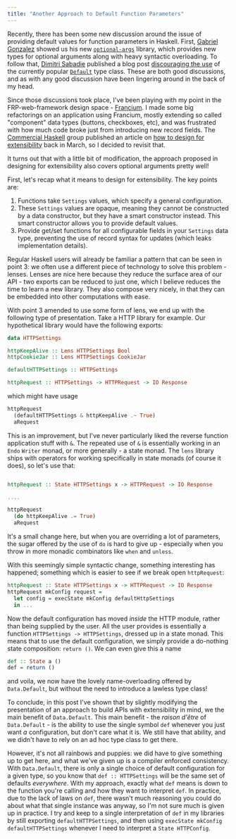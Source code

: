 ```yaml
---
title: "Another Approach to Default Function Parameters"
---
```


Recently, there has been some new discussion around the issue of providing
default values for function parameters in Haskell. First, [Gabriel
Gonzalez](http://www.haskellforall.com) showed us his new
[`optional-args`](http://www.haskellforall.com/2015/06/optional-args-100-optional-function.html)
library, which provides new types for optional arguments along with heavy
syntactic overloading. To follow that, [Dimitri
Sabadie](http://phaazon.blogspot.fr) published a blog post [discouraging the
use](http://phaazon.blogspot.fr/2015/07/dont-use-default.html) of the currently
popular
[`Default`](https://hackage.haskell.org/package/data-default-0.5.3/docs/Data-Default.html)
type class. These are both good discussions, and as with any good discussion
have been lingering around in the back of my head.

Since those discussions took place, I've been playing with my point in the
FRP-web-framework design space -
[Francium](https://github.com/ocharles/Francium). I made some big refactorings
on an application using Francium, mostly extending so called "component" data
types (buttons, checkboxes, etc), and was frustrated with how much code broke
just from introducing new record fields. The [Commercial Haskell](http://commercialhaskell.com) group
published an article on [how to design for
extensibility](https://github.com/commercialhaskell/haskelldocumentation/blob/master/content/designing-apis-for-extensibility.md)
back in March, so I decided to revisit that.

It turns out that with a little bit of modification, the approach proposed in
designing for extensibility also covers optional arguments pretty well!

First, let's recap what it means to design for extensibility. The key points
are:

1. Functions take `Settings` values, which specify a general configuration.
2. These `Settings` values are opaque, meaning they cannot be constructed by a
   data constructor, but they have a smart constructor instead. This
   smart constructor allows you to provide default values.
3. Provide get/set functions for all configurable fields in your `Settings` data
   type, preventing the use of record syntax for updates (which leaks
   implementation details).

Regular Haskell users will already be familiar a pattern that can be seen in point 3:
we often use a different piece of technology to solve this problem - lenses. Lenses
are nice here because they reduce the surface area of our API - two exports can
be reduced to just one, which I believe reduces the time to learn a new library.
They also compose very nicely, in that they can be embedded into other
computations with ease.

With point 3 amended to use some form of lens, we end up with the following
type of presentation. Take a HTTP library for example. Our hypothetical library
would have the following exports:

```haskell
data HTTPSettings

httpKeepAlive :: Lens HTTPSettings Bool
httpCookieJar :: Lens HTTPSettings CookieJar

defaultHTTPSettings :: HTTPSettings

httpRequest :: HTTPSettings -> HTTPRequest -> IO Response
```

which might have usage

```haskell
httpRequest
  (defaultHTTPSettings & httpKeepAlive .~ True)
  aRequest
```

This is an improvement, but I've never particularly liked the reverse function
application stuff with `&`. The repeated use of `&` is essentially working in an
`Endo` `Writer` monad, or more generally - a state monad. The `lens` library
ships with operators for working specifically in state monads (of course it
does), so let's use that:

```haskell

httpRequest :: State HTTPSettings x -> HTTPRequest -> IO Response

....

httpRequest
  (do httpKeepAlive .= True)
  aRequest
```

It's a small change here, but when you are overriding a lot of parameters, the
sugar offered by the use of `do` is hard to give up - especially when you throw
in more monadic combinators like `when` and `unless`.

With this seemingly simple syntactic change, something interesting has happened;
something which is easier to see if we break open `httpRequest`:

```haskell
httpRequest :: State HTTPSettings x -> HTTPRequest -> IO Response
httpRequest mkConfig request =
  let config = execState mkConfig defaultHttpSettings
  in ...
```

Now the default configuration has moved *inside* the HTTP module, rather than
being supplied by the user. All the user provides is essentially a function
`HTTPSettings -> HTTPSettings`, dressed up in a state monad. This means that to
use the default configuration, we simply provide a do-nothing state composition:
`return ()`. We can even give this a name

```haskell
def :: State a ()
def = return ()
```

and voila, we now have the lovely name-overloading offered by `Data.Default`,
but without the need to introduce a lawless type class!

To conclude, in this post I've shown that by slightly modifying the presentation
of an approach to build APIs with extensibility in mind, we the main benefit of
`Data.Default`. This main benefit - the *raison d'être* of `Data.Default` - is
the ability to use the single symbol `def` whenever you just want *a*
configuration, but don't care what it is. We still have that ability, and we
didn't have to rely on an ad hoc type class to get there.

However, it's not all rainbows and puppies: we did have to give something up to
get here, and what we've given up is a compiler enforced consistency. With
`Data.Default`, there is only a single choice of default configuration for a
given type, so you know that `def :: HTTPSettings` will be the same set of
defaults *everywhere*. With my approach, exactly what `def` means is down to the
function you're calling and how they want to interpret `def`. In practice, due
to the lack of laws on `def`, there wasn't much reasoning you could do about
what that single instance was anyway, so I'm not sure much is given up in
practice. I try and keep to a single interpretation of `def` in my libraries by
still exporting `defaultHTTPSettings`, and then using `execState mkConfig
defaultHTTPSettings` whenever I need to interpret a `State HTTPConfig`.
